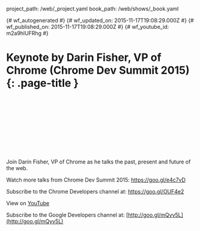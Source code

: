 project_path: /web/_project.yaml
book_path: /web/shows/_book.yaml

{# wf_autogenerated #}
{# wf_updated_on: 2015-11-17T19:08:29.000Z #}
{# wf_published_on: 2015-11-17T19:08:29.000Z #}
{# wf_youtube_id: m2a9hlUFRhg #}

# Keynote by Darin Fisher, VP of Chrome (Chrome Dev Summit 2015) {: .page-title }


<div class="video-wrapper">
  <iframe class="devsite-embedded-youtube-video" data-video-id="m2a9hlUFRhg"
          data-autohide="1" data-showinfo="0" frameborder="0" allowfullscreen>
  </iframe>
</div>

Join Darin Fisher, VP of Chrome as he talks the past, present and future of the web.

Watch more talks from Chrome Dev Summit 2015: https://goo.gl/e4c7vD

Subscribe to the Chrome Developers channel at: https://goo.gl/OUF4e2

View on [YouTube](https://youtu.be/m2a9hlUFRhg)

Subscribe to the Google Developers channel at: [http://goo.gl/mQyv5L](http://goo.gl/mQyv5L)
